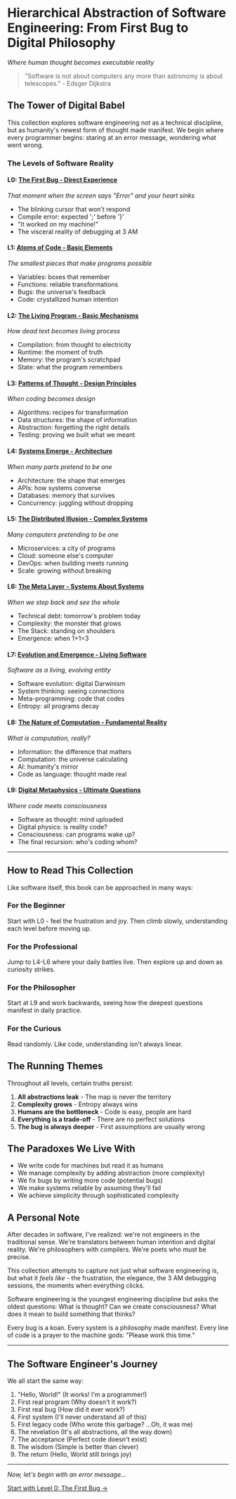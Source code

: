 # Hierarchical Abstraction of Software Engineering: From First Bug to Digital Philosophy
*Where human thought becomes executable reality*

> "Software is not about computers any more than astronomy is about telescopes." - Edsger Dijkstra

## The Tower of Digital Babel

This collection explores software engineering not as a technical discipline, but as humanity's newest form of thought made manifest. We begin where every programmer begins: staring at an error message, wondering what went wrong.

### The Levels of Software Reality

#### L0: [The First Bug - Direct Experience](L0_Direct_Experience.md)
*That moment when the screen says "Error" and your heart sinks*
- The blinking cursor that won't respond
- Compile error: expected ';' before '}'
- "It worked on my machine!"
- The visceral reality of debugging at 3 AM

#### L1: [Atoms of Code - Basic Elements](L1_Basic_Elements.md)
*The smallest pieces that make programs possible*
- Variables: boxes that remember
- Functions: reliable transformations
- Bugs: the universe's feedback
- Code: crystallized human intention

#### L2: [The Living Program - Basic Mechanisms](L2_Basic_Mechanisms.md)
*How dead text becomes living process*
- Compilation: from thought to electricity
- Runtime: the moment of truth
- Memory: the program's scratchpad
- State: what the program remembers

#### L3: [Patterns of Thought - Design Principles](L3_Design_Principles.md)
*When coding becomes design*
- Algorithms: recipes for transformation
- Data structures: the shape of information
- Abstraction: forgetting the right details
- Testing: proving we built what we meant

#### L4: [Systems Emerge - Architecture](L4_Systems_Architecture.md)
*When many parts pretend to be one*
- Architecture: the shape that emerges
- APIs: how systems converse
- Databases: memory that survives
- Concurrency: juggling without dropping

#### L5: [The Distributed Illusion - Complex Systems](L5_Complex_Systems.md)
*Many computers pretending to be one*
- Microservices: a city of programs
- Cloud: someone else's computer
- DevOps: when building meets running
- Scale: growing without breaking

#### L6: [The Meta Layer - Systems About Systems](L6_Meta_Systems.md)
*When we step back and see the whole*
- Technical debt: tomorrow's problem today
- Complexity: the monster that grows
- The Stack: standing on shoulders
- Emergence: when 1+1=3

#### L7: [Evolution and Emergence - Living Software](L7_Evolution_Emergence.md)
*Software as a living, evolving entity*
- Software evolution: digital Darwinism
- System thinking: seeing connections
- Meta-programming: code that codes
- Entropy: all programs decay

#### L8: [The Nature of Computation - Fundamental Reality](L8_Fundamental_Nature.md)
*What is computation, really?*
- Information: the difference that matters
- Computation: the universe calculating
- AI: humanity's mirror
- Code as language: thought made real

#### L9: [Digital Metaphysics - Ultimate Questions](L9_Digital_Philosophy.md)
*Where code meets consciousness*
- Software as thought: mind uploaded
- Digital physics: is reality code?
- Consciousness: can programs wake up?
- The final recursion: who's coding whom?

---

## How to Read This Collection

Like software itself, this book can be approached in many ways:

### For the Beginner
Start with L0 - feel the frustration and joy. Then climb slowly, understanding each level before moving up.

### For the Professional
Jump to L4-L6 where your daily battles live. Then explore up and down as curiosity strikes.

### For the Philosopher
Start at L9 and work backwards, seeing how the deepest questions manifest in daily practice.

### For the Curious
Read randomly. Like code, understanding isn't always linear.

## The Running Themes

Throughout all levels, certain truths persist:

1. **All abstractions leak** - The map is never the territory
2. **Complexity grows** - Entropy always wins
3. **Humans are the bottleneck** - Code is easy, people are hard
4. **Everything is a trade-off** - There are no perfect solutions
5. **The bug is always deeper** - First assumptions are usually wrong

## The Paradoxes We Live With

- We write code for machines but read it as humans
- We manage complexity by adding abstraction (more complexity)
- We fix bugs by writing more code (potential bugs)
- We make systems reliable by assuming they'll fail
- We achieve simplicity through sophisticated complexity

## A Personal Note

After decades in software, I've realized: we're not engineers in the traditional sense. We're translators between human intention and digital reality. We're philosophers with compilers. We're poets who must be precise.

This collection attempts to capture not just what software engineering is, but what it *feels like* - the frustration, the elegance, the 3 AM debugging sessions, the moments when everything clicks.

Software engineering is the youngest engineering discipline but asks the oldest questions: What is thought? Can we create consciousness? What does it mean to build something that thinks?

Every bug is a koan. Every system is a philosophy made manifest. Every line of code is a prayer to the machine gods: "Please work this time."

---

## The Software Engineer's Journey

We all start the same way: 
1. "Hello, World!" (It works! I'm a programmer!)
2. First real program (Why doesn't it work?)
3. First real bug (How did it ever work?)
4. First system (I'll never understand all of this)
5. First legacy code (Who wrote this garbage? ...Oh, it was me)
6. The revelation (It's all abstractions, all the way down)
7. The acceptance (Perfect code doesn't exist)
8. The wisdom (Simple is better than clever)
9. The return (Hello, World still brings joy)

---

*Now, let's begin with an error message...*

[Start with Level 0: The First Bug →](L0_Direct_Experience.md)